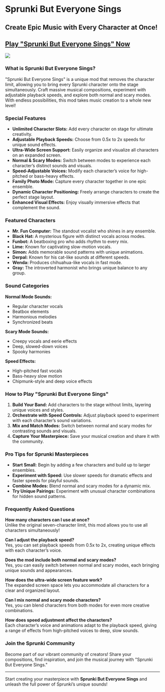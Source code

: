 # Sprunki But Everyone Sings
## Create Epic Music with Every Character at Once!

## [Play "Sprunki But Everyone Sings" Now](https://sprunkiincredibox.app/sprunki-but-everyone-sings)

![](https://sprunkiincredibox.app/images/sprunki-but-everyone-sings.jpg)

### What is Sprunki But Everyone Sings?
"Sprunki But Everyone Sings" is a unique mod that removes the character limit, allowing you to bring every Sprunki character onto the stage simultaneously. Craft massive musical compositions, experiment with adjustable playback speeds, and explore both normal and scary modes. With endless possibilities, this mod takes music creation to a whole new level!

### Special Features
- **Unlimited Character Slots:** Add every character on stage for ultimate creativity.
- **Adjustable Playback Speeds:** Choose from 0.5x to 2x speeds for unique sound effects.
- **Ultra-Wide Screen Support:** Easily organize and visualize all characters on an expanded screen.
- **Normal & Scary Modes:** Switch between modes to experience each character’s distinct sounds and visuals.
- **Speed-Adjustable Voices:** Modify each character’s voice for high-pitched or bass-heavy effects.
- **Family Photo Mode:** Capture every character together in one epic ensemble.
- **Dynamic Character Positioning:** Freely arrange characters to create the perfect stage layout.
- **Enhanced Visual Effects:** Enjoy visually immersive effects that complement the sound.

### Featured Characters
- **Mr. Fun Computer:** The standout vocalist who shines in any ensemble.
- **Black Hat:** A mysterious figure with distinct vocals across modes.
- **Funbot:** A beatboxing pro who adds rhythm to every mix.
- **Lime:** Known for captivating slow-motion vocals.
- **Simon:** Adds memorable sound patterns with unique animations.
- **Derpal:** Known for his cat-like sounds at different speeds.
- **Wenda:** Produces chihuahua-like vocals in fast mode.
- **Gray:** The introverted harmonist who brings unique balance to any group.

### Sound Categories
**Normal Mode Sounds:**
- Regular character vocals
- Beatbox elements
- Harmonious melodies
- Synchronized beats

**Scary Mode Sounds:**
- Creepy vocals and eerie effects
- Deep, slowed-down voices
- Spooky harmonies

**Speed Effects:**
- High-pitched fast vocals
- Bass-heavy slow motion
- Chipmunk-style and deep voice effects

### How to Play "Sprunki But Everyone Sings"
1. **Build Your Band:** Add characters to the stage without limits, layering unique voices and styles.
2. **Orchestrate with Speed Controls:** Adjust playback speed to experiment with each character’s sound variations.
3. **Mix and Match Modes:** Switch between normal and scary modes for contrasting sounds and visuals.
4. **Capture Your Masterpiece:** Save your musical creation and share it with the community.

### Pro Tips for Sprunki Masterpieces
- **Start Small:** Begin by adding a few characters and build up to larger ensembles.
- **Experiment with Speed:** Use slower speeds for dramatic effects and faster speeds for playful sounds.
- **Combine Modes:** Blend normal and scary modes for a dynamic mix.
- **Try Unique Pairings:** Experiment with unusual character combinations for hidden sound patterns.

### Frequently Asked Questions
**How many characters can I use at once?**  
Unlike the original seven-character limit, this mod allows you to use all characters simultaneously!

**Can I adjust the playback speed?**  
Yes, you can set playback speeds from 0.5x to 2x, creating unique effects with each character’s voice.

**Does the mod include both normal and scary modes?**  
Yes, you can easily switch between normal and scary modes, each bringing unique sounds and appearances.

**How does the ultra-wide screen feature work?**  
The expanded screen space lets you accommodate all characters for a clear and organized layout.

**Can I mix normal and scary mode characters?**  
Yes, you can blend characters from both modes for even more creative combinations.

**How does speed adjustment affect the characters?**  
Each character’s voice and animations adapt to the playback speed, giving a range of effects from high-pitched voices to deep, slow sounds.

### Join the Sprunki Community
Become part of our vibrant community of creators! Share your compositions, find inspiration, and join the musical journey with "Sprunki But Everyone Sings."

---
Start creating your masterpiece with **Sprunki But Everyone Sings** and unleash the full power of Sprunki’s unique sounds!
